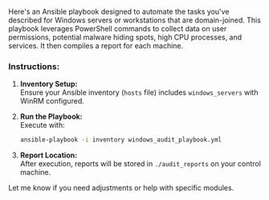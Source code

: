 Here's an Ansible playbook designed to automate the tasks you've described for Windows servers or workstations that are domain-joined. This playbook leverages PowerShell commands to collect data on user permissions, potential malware hiding spots, high CPU processes, and services. It then compiles a report for each machine.

### Instructions:
1. **Inventory Setup:**  
   Ensure your Ansible inventory (`hosts` file) includes `windows_servers` with WinRM configured.

2. **Run the Playbook:**  
   Execute with:  
   ```bash
   ansible-playbook -i inventory windows_audit_playbook.yml
   ```

3. **Report Location:**  
   After execution, reports will be stored in `./audit_reports` on your control machine.

Let me know if you need adjustments or help with specific modules.